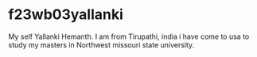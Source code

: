 # f23wb03yallanki
My self Yallanki Hemanth. I am from Tirupathi, india i have come to usa to study my masters in Northwest missouri state university.
